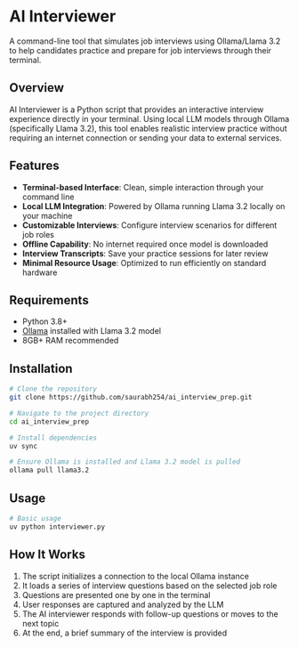# AI Interviewer

A command-line tool that simulates job interviews using Ollama/Llama 3.2 to help candidates practice and prepare for job interviews through their terminal.

## Overview

AI Interviewer is a Python script that provides an interactive interview experience directly in your terminal. Using local LLM models through Ollama (specifically Llama 3.2), this tool enables realistic interview practice without requiring an internet connection or sending your data to external services.

## Features

- **Terminal-based Interface**: Clean, simple interaction through your command line
- **Local LLM Integration**: Powered by Ollama running Llama 3.2 locally on your machine
- **Customizable Interviews**: Configure interview scenarios for different job roles
- **Offline Capability**: No internet required once model is downloaded
- **Interview Transcripts**: Save your practice sessions for later review
- **Minimal Resource Usage**: Optimized to run efficiently on standard hardware

## Requirements

- Python 3.8+
- [Ollama](https://ollama.ai/) installed with Llama 3.2 model
- 8GB+ RAM recommended

## Installation

```bash
# Clone the repository
git clone https://github.com/saurabh254/ai_interview_prep.git

# Navigate to the project directory
cd ai_interview_prep

# Install dependencies
uv sync

# Ensure Ollama is installed and Llama 3.2 model is pulled
ollama pull llama3.2
```

## Usage

```bash
# Basic usage
uv python interviewer.py

```


## How It Works

1. The script initializes a connection to the local Ollama instance
2. It loads a series of interview questions based on the selected job role
3. Questions are presented one by one in the terminal
4. User responses are captured and analyzed by the LLM
5. The AI interviewer responds with follow-up questions or moves to the next topic
6. At the end, a brief summary of the interview is provided
